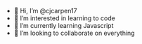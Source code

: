 - 👋 Hi, I’m @cjcarpen17
- 👀 I’m interested in learning to code
- 🌱 I’m currently learning Javascript
- 💞️ I’m looking to collaborate on everything
